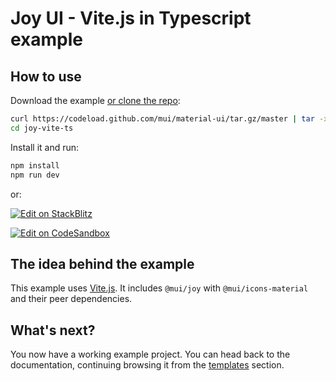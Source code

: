 # Joy UI - Vite.js in Typescript example

## How to use

Download the example [or clone the repo](https://github.com/mui/material-ui):

```sh
curl https://codeload.github.com/mui/material-ui/tar.gz/master | tar -xz --strip=2 material-ui-master/examples/joy-vite-ts
cd joy-vite-ts
```

Install it and run:

```sh
npm install
npm run dev
```

or:

[![Edit on StackBlitz](https://developer.stackblitz.com/img/open_in_stackblitz.svg)](https://stackblitz.com/github/mui/material-ui/tree/master/examples/joy-vite-ts)

[![Edit on CodeSandbox](https://codesandbox.io/static/img/play-codesandbox.svg)](https://codesandbox.io/s/github/mui/material-ui/tree/master/examples/joy-vite-ts)

## The idea behind the example

This example uses [Vite.js](https://github.com/vitejs/vite).
It includes `@mui/joy` with `@mui/icons-material` and their peer dependencies.

## What's next?

You now have a working example project.
You can head back to the documentation, continuing browsing it from the [templates](https://mui.com/material-ui/getting-started/templates/) section.
